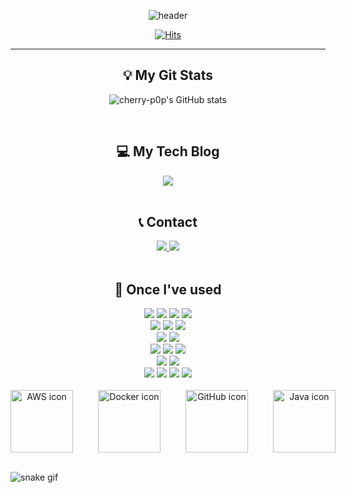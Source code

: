 <div align="center">
  
![header](https://capsule-render.vercel.app/api?type=waving&color=0:e0c3fc,100:8ec5fc&height=150&section=header&text=Riwon%20Chae&fontColor=645394&fontSize=60&animation=fadeIn&fontAlignY=55)
  
[![Hits](https://hits.seeyoufarm.com/api/count/incr/badge.svg?url=https%3A%2F%2Fgithub.com%2Fcherry-p0p&count_bg=%23ACACFF&title_bg=%23C235AF&icon=googlefit.svg&icon_color=%23FFFAFA&title=hits&edge_flat=false)](https://hits.seeyoufarm.com)

</div>

---


<div align="center"><h2>💡 My Git Stats</h2></div>
<div align="center">

![cherry-p0p's GitHub stats](https://github-readme-stats.vercel.app/api?username=cherry-p0p&include_all_commits=true&theme=ambient_gradient&hide_border=true&count_private=true)

</div>
<br>

<div align="center"><h2>💻 My Tech Blog</h2></div>
<div align="center">
   <a href="https://velog.io/@cherrypop">
      <img src="https://img.shields.io/badge/Tech%20Blog-11B48A?style=flat-square&logo=Vimeo&logoColor=white"/>
   </a>
</div>

<br>

<div align="center"><h2>📞 Contact</h2></div>
<div align="center">
    <a href="https://www.instagram.com/_wooon_ee/">
        <img src="https://img.shields.io/badge/Instagram-E4405F?style=for-the-badge&logo=Instagram&logoColor=white"/> 
    </a>
    <a href="mailto:cherrypop3678@gmail.com">
        <img src="https://img.shields.io/badge/Gmail-EA4335?style=for-the-badge&logo=Gmail&logoColor=white"/> 
    </a>
</div>

<br>

<div align="center"><h2>🔨 Once I've used</h2></div>
<div align="center">
  <img src="https://img.shields.io/badge/java-007396?style=for-the-badge&logo=java&logoColor=white"/> 
  <img src="https://img.shields.io/badge/python-3776AB?style=for-the-badge&logo=python&logoColor=white"/>
  <img src="https://img.shields.io/badge/C-00599C?style=for-the-badge&logo=c&logoColor=white"/>
  <img src="https://img.shields.io/badge/C++-00599C?style=for-the-badge&logo=c%2B%2B&logoColor=white"/>
  <br>
  <img src="https://img.shields.io/badge/html5-E34F26?style=for-the-badge&logo=html5&logoColor=white"/> 
  <img src="https://img.shields.io/badge/css-1572B6?style=for-the-badge&logo=css3&logoColor=white"/> 
  <img src="https://img.shields.io/badge/javascript-F7DF1E?style=for-the-badge&logo=javascript&logoColor=black"/> 
  <br>
  <img src="https://img.shields.io/badge/mysql-4479A1?style=for-the-badge&logo=mysql&logoColor=white"/> 
  <img src="https://img.shields.io/badge/PostgreSQL-4169E1?style=for-the-badge&logo=postgresql&logoColor=white"/>
  <br>
  <img src="https://img.shields.io/badge/spring-6DB33F?style=for-the-badge&logo=spring&logoColor=white"/> 
  <img src="https://img.shields.io/badge/django-092E20?style=for-the-badge&logo=django&logoColor=white"/>
  <img src="https://img.shields.io/badge/bootstrap-7952B3?style=for-the-badge&logo=bootstrap&logoColor=white"/>
  <br>
  <img src="https://img.shields.io/badge/Amazon%20AWS-232F3E?style=for-the-badge&logo=amazonaws&logoColor=white"/>
  <img src="https://img.shields.io/badge/Docker-2496ED?style=for-the-badge&logo=docker&logoColor=white"/>
  <br>
  <img src="https://img.shields.io/badge/linux-FCC624?style=for-the-badge&logo=linux&logoColor=black"/> 
  <img src="https://img.shields.io/badge/amazonaws-232F3E?style=for-the-badge&logo=
  <img src="https://img.shields.io/badge/github-181717?style=for-the-badge&logo=github&logoColor=white"/>
  <img src="https://img.shields.io/badge/git-F05032?style=for-the-badge&logo=git&logoColor=white"/>
  <img src="https://img.shields.io/badge/fontawesome-339AF0?style=for-the-badge&logo=fontawesome&logoColor=white"/>
</div>
<br>

<div align="center">
  <div style="display: flex; align-items: flex-start; gap: 40px;">
    <img src="https://techstack-generator.vercel.app/aws-icon.svg" alt="AWS icon" width="100" height="100" />
    <img src="https://techstack-generator.vercel.app/docker-icon.svg" alt="Docker icon" width="100" height="100" />
    <img src="https://techstack-generator.vercel.app/github-icon.svg" alt="GitHub icon" width="100" height="100" />
    <img src="https://techstack-generator.vercel.app/java-icon.svg" alt="Java icon" width="100" height="100" />
  </div>
</div>

<br>

![snake gif](https://github.com/cherry-p0p/cherry-p0p/blob/output/github-contribution-grid-snake.gif)
